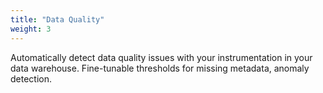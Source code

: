 ```yaml
---
title: "Data Quality"
weight: 3
---
```


Automatically detect data quality issues with your instrumentation in your data warehouse. Fine-tunable thresholds for missing metadata, anomaly detection.
